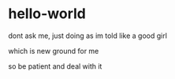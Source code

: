 # hello-world
dont ask me, just doing as im told like a good girl

which is new ground for me


so be patient and deal with it
